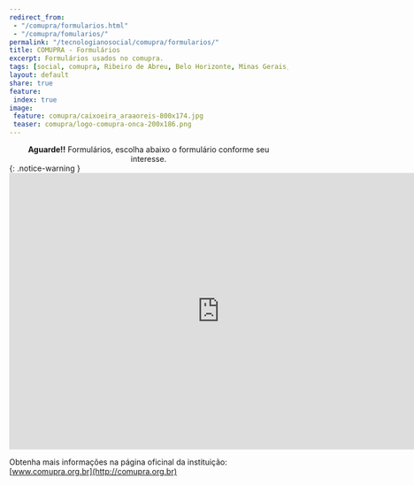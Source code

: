 ```yaml
---
redirect_from:
 - "/comupra/formularios.html"
 - "/comupra/fomularios/"
permalink: "/tecnologianosocial/comupra/formularios/"
title: COMUPRA - Formulários
excerpt: Formulários usados no comupra. 
tags: [social, comupra, Ribeiro de Abreu, Belo Horizonte, Minas Gerais, BRasil, Brazil, Projetos, Politica, politica publica, formulário, Deixe o Onça Beber Agua]
layout: default
share: true 
feature:
 index: true
image:
 feature: comupra/caixoeira_araaoreis-800x174.jpg
 teaser: comupra/logo-comupra-onca-200x186.png
---
```



<center><strong>Aguarde!!</strong> Formulários, escolha abaixo o formulário conforme seu interesse.</center>
{: .notice-warning }

<iframe src="https://docs.google.com/forms/d/1eQIZ688TXUdvdeIazdanH7kSAIxgoILSDLxdQmsd6O4/viewform?embedded=true" width="760" height="500" frameborder="0" marginheight="0" marginwidth="0">Carregando...</iframe>

Obtenha mais informações na página oficinal da instituição: [www.comupra.org.br](http://comupra.org.br)

